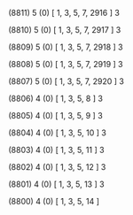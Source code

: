 (8811) 5 (0) [ 1, 3, 5, 7, 2916 ] 3 


(8810) 5 (0) [ 1, 3, 5, 7, 2917 ] 3 


(8809) 5 (0) [ 1, 3, 5, 7, 2918 ] 3 


(8808) 5 (0) [ 1, 3, 5, 7, 2919 ] 3 


(8807) 5 (0) [ 1, 3, 5, 7, 2920 ] 3 


(8806) 4 (0) [ 1, 3, 5, 8 ] 3 


(8805) 4 (0) [ 1, 3, 5, 9 ] 3 


(8804) 4 (0) [ 1, 3, 5, 10 ] 3 


(8803) 4 (0) [ 1, 3, 5, 11 ] 3 


(8802) 4 (0) [ 1, 3, 5, 12 ] 3 


(8801) 4 (0) [ 1, 3, 5, 13 ] 3 


(8800) 4 (0) [ 1, 3, 5, 14 ]  

